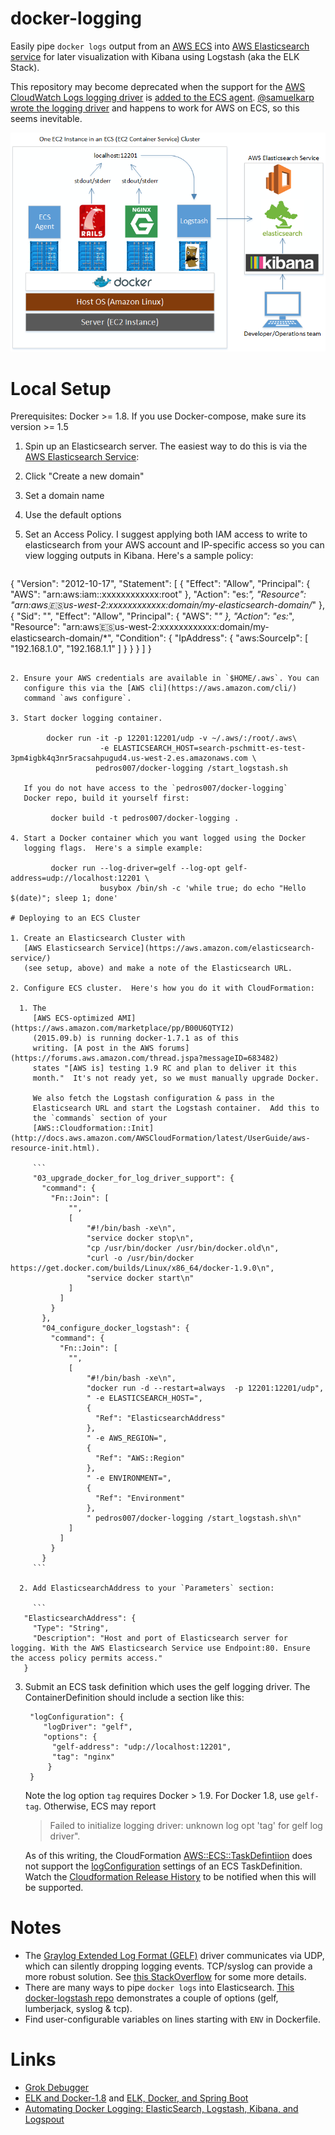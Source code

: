 # docker-logging

Easily pipe `docker logs` output from an
[AWS ECS](https://aws.amazon.com/ecs/) into
[AWS Elasticsearch service](https://aws.amazon.com/elasticsearch-service/)
for later visualization with Kibana using Logstash (aka the ELK
Stack).

This repository may become deprecated when the support for the
[AWS CloudWatch Logs logging driver](https://docs.docker.com/engine/reference/logging/awslogs/)
is
[added to the ECS agent](https://github.com/aws/amazon-ecs-agent/issues/9). [@samuelkarp wrote the logging driver](https://github.com/docker/docker/pull/15495)
and happens to work for AWS on ECS, so this seems inevitable.

![Schematic of how Docker Logs get scraped into Elasticsearch using docker-logging logstash container.  Source: Docker-Logging.png; Find original visio file at Docker-Logging.vsdx](Docker-Logging.png)

# Local Setup

Prerequisites: Docker >= 1.8.  If you use Docker-compose, make sure
its version >= 1.5

1. Spin up an Elasticsearch server. The easiest way to do this is via
   the
   [AWS Elasticsearch Service](https://aws.amazon.com/elasticsearch-service/):

  1. Click "Create a new domain"
  2. Set a domain name
  3. Use the default options
  4. Set an Access Policy.  I suggest applying both IAM access to
     write to elasticsearch from your AWS account and IP-specific
     access so you can view logging outputs in Kibana.  Here's a
     sample policy:

     ```
{
  "Version": "2012-10-17",
  "Statement": [
    {
      "Effect": "Allow",
      "Principal": {
        "AWS": "arn:aws:iam::xxxxxxxxxxxx:root"
      },
      "Action": "es:*",
      "Resource": "arn:aws:es:us-west-2:xxxxxxxxxxxx:domain/my-elasticsearch-domain/*"
    },
    {
      "Sid": "",
      "Effect": "Allow",
      "Principal": {
        "AWS": "*"
      },
      "Action": "es:*",
      "Resource": "arn:aws:es:us-west-2:xxxxxxxxxxxx:domain/my-elasticsearch-domain/*",
      "Condition": {
        "IpAddress": {
          "aws:SourceIp": [
            "192.168.1.0",
            "192.168.1.1"
          ]
        }
      }
    }
  ]
}
```

2. Ensure your AWS credentials are available in `$HOME/.aws`. You can
   configure this via the [AWS cli](https://aws.amazon.com/cli/)
   command `aws configure`.

3. Start docker logging container.

        docker run -it -p 12201:12201/udp -v ~/.aws/:/root/.aws\
                    -e ELASTICSEARCH_HOST=search-pschmitt-es-test-3pm4igbk4q3nr5racsahpugud4.us-west-2.es.amazonaws.com \
                   pedros007/docker-logging /start_logstash.sh

   If you do not have access to the `pedros007/docker-logging`
   Docker repo, build it yourself first:

         docker build -t pedros007/docker-logging .

4. Start a Docker container which you want logged using the Docker
   logging flags.  Here's a simple example:

         docker run --log-driver=gelf --log-opt gelf-address=udp://localhost:12201 \
                    busybox /bin/sh -c 'while true; do echo "Hello $(date)"; sleep 1; done'

# Deploying to an ECS Cluster

1. Create an Elasticsearch Cluster with
   [AWS Elasticsearch Service](https://aws.amazon.com/elasticsearch-service/)
   (see setup, above) and make a note of the Elasticsearch URL.

2. Configure ECS cluster.  Here's how you do it with CloudFormation:

  1. The
     [AWS ECS-optimized AMI](https://aws.amazon.com/marketplace/pp/B00U6QTYI2)
     (2015.09.b) is running docker-1.7.1 as of this
     writing. [A post in the AWS forums](https://forums.aws.amazon.com/thread.jspa?messageID=683482)
     states "[AWS is] testing 1.9 RC and plan to deliver it this
     month."  It's not ready yet, so we must manually upgrade Docker.

     We also fetch the Logstash configuration & pass in the
     Elasticsearch URL and start the Logstash container.  Add this to
     the `commands` section of your
     [AWS::Cloudformation::Init](http://docs.aws.amazon.com/AWSCloudFormation/latest/UserGuide/aws-resource-init.html).

     ```
     "03_upgrade_docker_for_log_driver_support": {
       "command": {
         "Fn::Join": [
             "",
             [
                 "#!/bin/bash -xe\n",
                 "service docker stop\n",
                 "cp /usr/bin/docker /usr/bin/docker.old\n",
                 "curl -o /usr/bin/docker https://get.docker.com/builds/Linux/x86_64/docker-1.9.0\n",
                 "service docker start\n"
             ]
           ]
         }
       },
       "04_configure_docker_logstash": {
         "command": {
           "Fn::Join": [
             "",
             [
                 "#!/bin/bash -xe\n",
                 "docker run -d --restart=always  -p 12201:12201/udp",
				 " -e ELASTICSEARCH_HOST=",
				 {
				   "Ref": "ElasticsearchAddress"
				 },
				 " -e AWS_REGION=",
				 {
				   "Ref": "AWS::Region"
				 },
				 " -e ENVIRONMENT=",
				 {
				   "Ref": "Environment"
				 },
				 " pedros007/docker-logging /start_logstash.sh\n"
             ]
           ]
         }
       }
     ```

  2. Add ElasticsearchAddress to your `Parameters` section:

     ```
   "ElasticsearchAddress": {
     "Type": "String",
     "Description": "Host and port of Elasticsearch server for logging. With the AWS Elasticsearch Service use Endpoint:80. Ensure the access policy permits access."
   }
   ```

3. Submit an ECS task definition which uses the gelf logging
   driver. The ContainerDefinition should include a section like this:

        "logConfiguration": {
           "logDriver": "gelf",
           "options": {
             "gelf-address": "udp://localhost:12201",
             "tag": "nginx"
            }
        }

   Note the log option `tag` requires Docker > 1.9.  For Docker 1.8,
   use `gelf-tag`.  Otherwise, ECS may report

   > Failed to initialize logging driver: unknown log opt 'tag' for gelf log driver".

   As of this writing, the CloudFormation
   [AWS::ECS::TaskDefintiion](http://docs.aws.amazon.com/AWSCloudFormation/latest/UserGuide/aws-properties-ecs-taskdefinition-containerdefinitions.html)
   does not support the
   [logConfiguration](http://docs.aws.amazon.com/AmazonECS/latest/APIReference/API_LogConfiguration.html)
   settings of an ECS TaskDefinition.  Watch the
   [Cloudformation Release History](http://docs.aws.amazon.com/AWSCloudFormation/latest/UserGuide/ReleaseHistory.html)
   to be notified when this will be supported.


# Notes

* The
  [Graylog Extended Log Format (GELF)](https://www.graylog.org/resources/gelf/)
  driver communicates via UDP, which can silently dropping logging
  events.  TCP/syslog can provide a more robust solution.  See
  [this StackOverflow](http://stackoverflow.com/a/33816663/40785) for
  some more details.
* There are many ways to pipe `docker logs` into Elasticsearch.
  [This docker-logstash repo](https://github.com/edefaria/docker-logstash)
  demonstrates a couple of options (gelf, lumberjack, syslog & tcp).
* Find user-configurable variables on lines starting with `ENV` in
  Dockerfile.

# Links

* [Grok Debugger](http://grokdebug.herokuapp.com/)
* [ELK and Docker-1.8](http://www.labouisse.com/how-to/2015/09/14/elk-and-docker-1-8/) and [ELK, Docker, and Spring Boot](http://www.labouisse.com/how-to/2015/09/23/elk-docker-and-spring-boot/)
* [Automating Docker Logging: ElasticSearch, Logstash, Kibana, and Logspout](http://nathanleclaire.com/blog/2015/04/27/automating-docker-logging-elasticsearch-logstash-kibana-and-logspout/)
